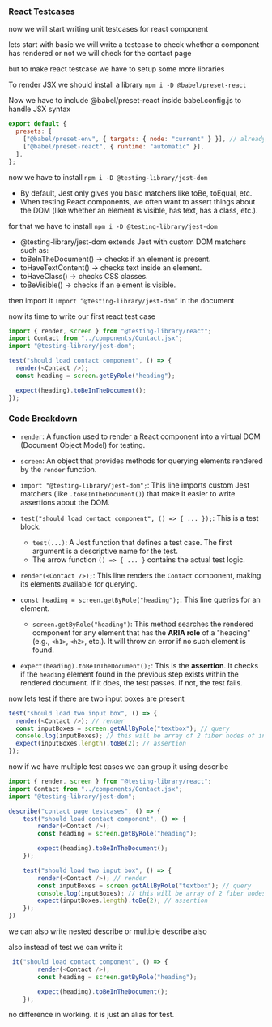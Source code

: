 ### React Testcases

now we will start writing unit testcases for react component

lets start with basic 
we will write a testcase to check whether a component has rendered or not 
we will check for the contact page  

but to make react testcase we have to setup some more libraries 

To render JSX we should install a library
`npm i -D @babel/preset-react `

Now we have to include @babel/preset-react inside babel.config.js to handle JSX syntax

```js
export default {
  presets: [
    ["@babel/preset-env", { targets: { node: "current" } }], // already we setuped
    ["@babel/preset-react", { runtime: "automatic" }],
  ],
};

```

now we have to install 
`npm i -D @testing-library/jest-dom`

- By default, Jest only gives you basic matchers like toBe, toEqual, etc.
- When testing React components, we often want to assert things about the DOM (like whether an element is visible, has text, has a class, etc.).

for that we have to install 
`npm i -D @testing-library/jest-dom`
- @testing-library/jest-dom extends Jest with custom DOM matchers such as:
- toBeInTheDocument() → checks if an element is present.
- toHaveTextContent() → checks text inside an element.
- toHaveClass() → checks CSS classes.
- toBeVisible() → checks if an element is visible.

then import it
`Import “@testing-library/jest-dom”` in the document


now its time to write our first react test case
```js
import { render, screen } from "@testing-library/react";
import Contact from "../components/Contact.jsx";
import "@testing-library/jest-dom";

test("should load contact component", () => {
  render(<Contact />);
  const heading = screen.getByRole("heading");

  expect(heading).toBeInTheDocument();
});
```



### Code Breakdown

* `render`: A function used to render a React component into a virtual DOM (Document Object Model) for testing.
* `screen`: An object that provides methods for querying elements rendered by the `render` function.

* `import "@testing-library/jest-dom";`: This line imports custom Jest matchers (like `.toBeInTheDocument()`) that make it easier to write assertions about the DOM.
* `test("should load contact component", () => { ... });`: This is a test block.
    * `test(...)`: A Jest function that defines a test case. The first argument is a descriptive name for the test.
    * The arrow function `() => { ... }` contains the actual test logic.
* `render(<Contact />);`: This line renders the `Contact` component, making its elements available for querying.
* `const heading = screen.getByRole("heading");`: This line queries for an element.
    * `screen.getByRole("heading")`: This method searches the rendered component for any element that has the **ARIA role** of a "heading" (e.g., `<h1>`, `<h2>`, etc.). It will throw an error if no such element is found.
* `expect(heading).toBeInTheDocument();`: This is the **assertion**. It checks if the `heading` element found in the previous step exists within the rendered document. If it does, the test passes. If not, the test fails.


now lets test if there are two input boxes are present
```js
test("should load two input box", () => {
  render(<Contact />); // render
  const inputBoxes = screen.getAllByRole("textbox"); // query
  console.log(inputBoxes); // this will be array of 2 fiber nodes of input boxes
  expect(inputBoxes.length).toBe(2); // assertion
});
```

now if we have multiple test cases we can group it using describe

```js
import { render, screen } from "@testing-library/react";
import Contact from "../components/Contact.jsx";
import "@testing-library/jest-dom";

describe("contact page testcases", () => {
    test("should load contact component", () => {
        render(<Contact />);
        const heading = screen.getByRole("heading");

        expect(heading).toBeInTheDocument();
    }); 

    test("should load two input box", () => {
        render(<Contact />); // render
        const inputBoxes = screen.getAllByRole("textbox"); // query
        console.log(inputBoxes); // this will be array of 2 fiber nodes of input boxes
        expect(inputBoxes.length).toBe(2); // assertion
    });
})
```

we can also write nested describe or multiple describe also

also instead of test we can write it 

```js
 it("should load contact component", () => {
        render(<Contact />);
        const heading = screen.getByRole("heading");

        expect(heading).toBeInTheDocument();
    }); 
```

no difference in working. it is just an alias for test.